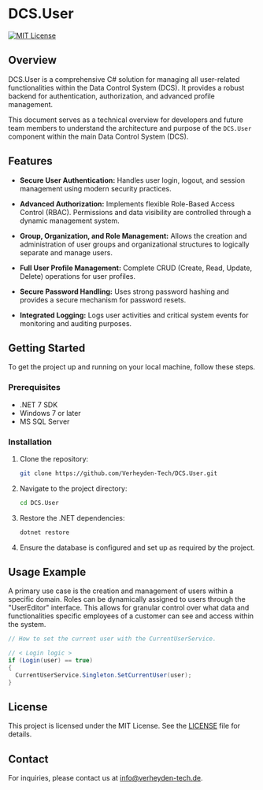 # DCS.User

[![MIT License](https://img.shields.io/badge/License-MIT-blue.svg)](LICENSE)

## Overview

DCS.User is a comprehensive C# solution for managing all user-related functionalities within the Data Control System (DCS). It provides a robust backend for authentication, authorization, and advanced profile management.

This document serves as a technical overview for developers and future team members to understand the architecture and purpose of the `DCS.User` component within the main Data Control System (DCS).

## Features

*   **Secure User Authentication:** Handles user login, logout, and session management using modern security practices.

*   **Advanced Authorization:** Implements flexible Role-Based Access Control (RBAC). Permissions and data visibility are controlled through a dynamic management system.

*   **Group, Organization, and Role Management:** Allows the creation and administration of user groups and organizational structures to logically separate and manage users.

*   **Full User Profile Management:** Complete CRUD (Create, Read, Update, Delete) operations for user profiles.
*   **Secure Password Handling:** Uses strong password hashing and provides a secure mechanism for password resets.

*   **Integrated Logging:** Logs user activities and critical system events for monitoring and auditing purposes.

## Getting Started

To get the project up and running on your local machine, follow these steps.

### Prerequisites

*   .NET 7 SDK
*   Windows 7 or later
*   MS SQL Server

### Installation

1.  Clone the repository:
    ```sh
    git clone https://github.com/Verheyden-Tech/DCS.User.git
    ```
2.  Navigate to the project directory:
    ```sh
    cd DCS.User
    ```
3.  Restore the .NET dependencies:
    ```sh
    dotnet restore
    ```
4.  Ensure the database is configured and set up as required by the project.

## Usage Example

A primary use case is the creation and management of users within a specific domain. Roles can be dynamically assigned to users through the "UserEditor" interface. This allows for granular control over what data and functionalities specific employees of a customer can see and access within the system.

```csharp
// How to set the current user with the CurrentUserService.

// < Login logic >
if (Login(user) == true)
{
  CurrentUserService.Singleton.SetCurrentUser(user);
}
```

## License

This project is licensed under the MIT License. See the [LICENSE](LICENSE) file for details.

## Contact

For inquiries, please contact us at info@verheyden-tech.de.